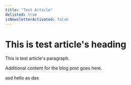 ```yaml
---
title: "Test Article"
delisted: true
isNewsletterActivated: false
---
```


# This is test article's heading

This is test article's paragraph.

Additional content for the blog post goes here.

asd
hello as das
